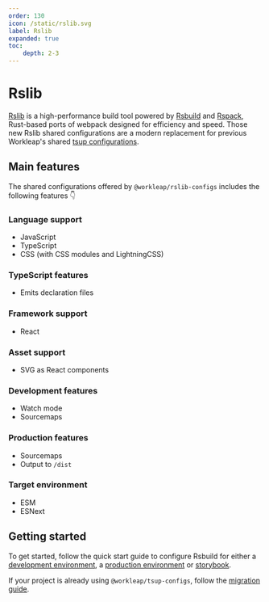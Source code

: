 ```yaml
---
order: 130
icon: /static/rslib.svg
label: Rslib
expanded: true
toc:
    depth: 2-3
---
```


# Rslib

<!-- !!!warning Before you continue...

The preferred way for using `@workleap/webpack-configs` is **not** by installing the library manually, but rather by **scaffolding** your application with Workleap's [foundry-cli](https://github.com/workleap/wl-foundry-cli).

+++ pnpm
```bash
pnpm create @workleap/project@latest <output-directory>
```
+++ yarn
```bash
yarn create @workleap/project@latest <output-directory>
```
+++ npm
```bash
npm create @workleap/project@latest <output-directory>
```
+++
!!! -->

[Rslib](https://lib.rsbuild.dev/) is a high-performance build tool powered by [Rsbuild](https://rsbuild.dev/) and [Rspack](https://rspack.dev/), Rust-based ports of webpack designed for efficiency and speed. Those new Rslib shared configurations are a modern replacement for previous Workleap's shared [tsup configurations](../tsup/default.md).

## Main features

The shared configurations offered by `@workleap/rslib-configs` includes the following features :point_down:

### Language support

- JavaScript
- TypeScript
- CSS (with CSS modules and LightningCSS)

### TypeScript features

- Emits declaration files

### Framework support

- React

### Asset support

- SVG as React components

### Development features

- Watch mode
- Sourcemaps

### Production features

- Sourcemaps
- Output to `/dist`

### Target environment

- ESM
- ESNext

## Getting started

To get started, follow the quick start guide to configure Rsbuild for either a [development environment](./configure-dev.md), a [production environment](./configure-build.md) or [storybook](./configure-storybook.md).

If your project is already using `@workleap/tsup-configs`, follow the [migration guide](./migrate-from-tsup.md).
